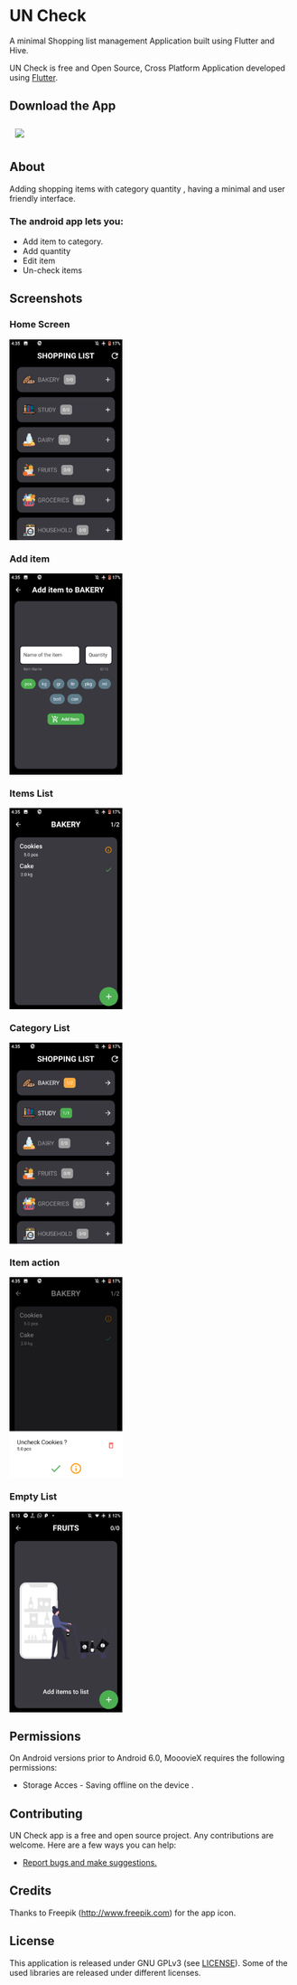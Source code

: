 # UN Check

A minimal  Shopping list management Application built using Flutter and Hive.

UN Check is free and Open Source, Cross Platform Application developed using [Flutter](https://github.com/flutter/flutter).

## Download the App
[<img src="https://image.flaticon.com/icons/svg/443/443049.svg" align="center"
width="60" hspace="10" vspace="10">](https://www.mediafire.com/file/zfxc4rizgg74jrw/UnCheck.apk/file)


## About
Adding shopping items with category quantity , having a minimal and user friendly interface. 


### The android app lets you:

- Add item to category.
- Add quantity
- Edit item
- Un-check items

## Screenshots

### Home Screen

<img src="screens/empty_category_list.png" align="center"
width="200">

### Add item

<img src="screens/add_item.png" align="center"
width="200">

### Items List

<img src="screens/item_list.png" align="center"
width="200">

### Category List

<img src="screens/category_list.png" align="center"
width="200">



### Item action

<img src="screens/item_action.png" align="center"
width="200">


### Empty List

<img src="screens/empty_list.png" align="center"
width="200">

## Permissions

On Android versions prior to Android 6.0, MooovieX requires the following permissions:
- Storage Acces - Saving offline on the device .



## Contributing

UN Check  app is a free and open source project. Any contributions are welcome. Here are a few ways you can help:
 * [Report bugs and make suggestions.](https://github.com/adarshbalu/un_check/issues)
 

## Credits  

Thanks to  Freepik (http://www.freepik.com) for the app icon.

## License

This application is released under GNU GPLv3 (see [LICENSE](LICENSE)).
Some of the used libraries are released under different licenses.

